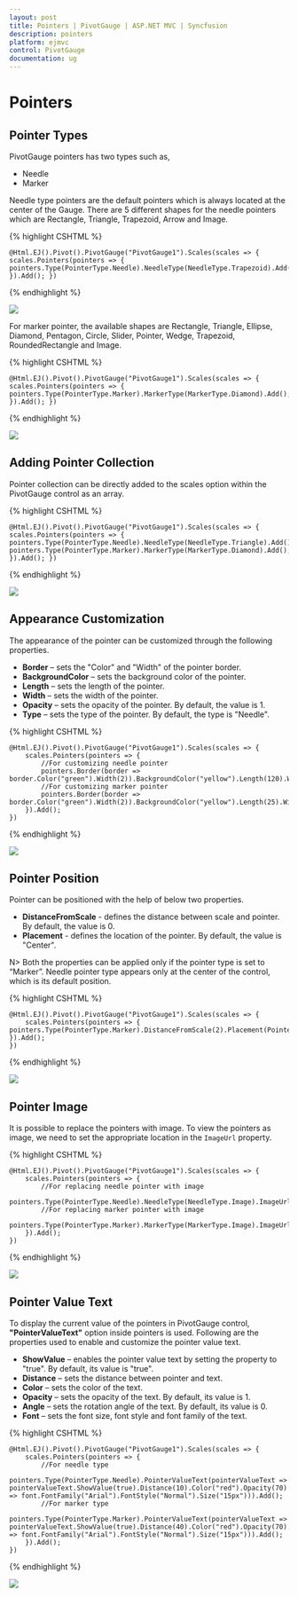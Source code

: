 ```yaml
---
layout: post
title: Pointers | PivotGauge | ASP.NET MVC | Syncfusion
description: pointers
platform: ejmvc
control: PivotGauge
documentation: ug
---
```


# Pointers

## Pointer Types

PivotGauge pointers has two types such as,

* Needle
* Marker

Needle type pointers are the default pointers which is always located at the center of the Gauge. There are 5 different shapes for the needle pointers which are Rectangle, Triangle, Trapezoid, Arrow and Image.

{% highlight CSHTML %}

    @Html.EJ().Pivot().PivotGauge("PivotGauge1").Scales(scales => { scales.Pointers(pointers => { pointers.Type(PointerType.Needle).NeedleType(NeedleType.Trapezoid).Add(); }).Add(); })

{% endhighlight  %}

![](Pointers_images/NeedlePointer.png) 

For marker pointer, the available shapes are Rectangle, Triangle, Ellipse, Diamond, Pentagon, Circle, Slider, Pointer, Wedge, Trapezoid, RoundedRectangle and Image.

{% highlight CSHTML %}

    @Html.EJ().Pivot().PivotGauge("PivotGauge1").Scales(scales => { scales.Pointers(pointers => { pointers.Type(PointerType.Marker).MarkerType(MarkerType.Diamond).Add(); }).Add(); })

{% endhighlight  %}

![](Pointers_images/MarkerPointer.png) 

## Adding Pointer Collection

Pointer collection can be directly added to the scales option within the PivotGauge control as an array. 

{% highlight CSHTML %}

    @Html.EJ().Pivot().PivotGauge("PivotGauge1").Scales(scales => { scales.Pointers(pointers => { pointers.Type(PointerType.Needle).NeedleType(NeedleType.Triangle).Add(); pointers.Type(PointerType.Marker).MarkerType(MarkerType.Diamond).Add(); }).Add(); })

{% endhighlight %}

![](Pointers_images/PointerCollection.png) 

## Appearance Customization

The appearance of the pointer can be customized through the following properties.

* **Border** – sets the "Color" and "Width" of the pointer border.
* **BackgroundColor** – sets the background color of the pointer.
* **Length** – sets the length of the pointer.
* **Width** – sets the width of the pointer.
* **Opacity** – sets the opacity of the pointer.  By default, the value is 1.
* **Type** – sets the type of the pointer.  By default, the type is "Needle".

{% highlight CSHTML %}

    @Html.EJ().Pivot().PivotGauge("PivotGauge1").Scales(scales => {
        scales.Pointers(pointers => { 
            //For customizing needle pointer
            pointers.Border(border => border.Color("green").Width(2)).BackgroundColor("yellow").Length(120).Width(7).Opacity(0.6).Type(PointerType.Needle).NeedleType(NeedleType.Triangle).Add();
            //For customizing marker pointer 
            pointers.Border(border => border.Color("green").Width(2)).BackgroundColor("yellow").Length(25).Width(15).Opacity(0.8).Type(PointerType.Marker).MarkerType(MarkerType.Diamond).Add();
        }).Add();
    })

{% endhighlight %}

![](Pointers_images/AppearanceCustomization.png) 

## Pointer Position

Pointer can be positioned with the help of below two properties.

* **DistanceFromScale** -  defines the distance between scale and pointer. By default, the value is 0.
* **Placement** -  defines the location of the pointer. By default, the value is "Center".

N> Both the properties can be applied only if the pointer type is set to “Marker”. Needle pointer type appears only at the center of the control, which is its default position.

{% highlight CSHTML %}

    @Html.EJ().Pivot().PivotGauge("PivotGauge1").Scales(scales => {
        scales.Pointers(pointers => { pointers.Type(PointerType.Marker).DistanceFromScale(2).Placement(PointerPlacement.Far).Add(); }).Add();
    })

{% endhighlight  %}

![](Pointers_images/PointerPosition.png) 

## Pointer Image

It is possible to replace the pointers with image. To view the pointers as image, we need to set the appropriate location in the `ImageUrl` property.

{% highlight CSHTML %}

    @Html.EJ().Pivot().PivotGauge("PivotGauge1").Scales(scales => {
        scales.Pointers(pointers => {
            //For replacing needle pointer with image        
            pointers.Type(PointerType.Needle).NeedleType(NeedleType.Image).ImageUrl("../image.png").Add();
            //For replacing marker pointer with image        
            pointers.Type(PointerType.Marker).MarkerType(MarkerType.Image).ImageUrl("../image.png").Add();
        }).Add();
    })

{% endhighlight  %}

![](Pointers_images/MarkerPointerWithImage.png)

## Pointer Value Text

To display the current value of the pointers in PivotGauge control, **"PointerValueText"** option inside pointers is used.  Following are the properties used to enable and customize the pointer value text.
 
* **ShowValue** – enables the pointer value text by setting the property to "true". By default, its value is "true".
* **Distance** – sets the distance between pointer and text.
* **Color** – sets the color of the text.
* **Opacity** – sets the opacity of the text. By default, its value is 1.
* **Angle** – sets the rotation angle of the text. By default, its value is 0.
* **Font** – sets the font size, font style and font family of the text.

{% highlight CSHTML %}

    @Html.EJ().Pivot().PivotGauge("PivotGauge1").Scales(scales => {
        scales.Pointers(pointers => {
            //For needle type
            pointers.Type(PointerType.Needle).PointerValueText(pointerValueText => pointerValueText.ShowValue(true).Distance(10).Color("red").Opacity(70).Angle(20).Font(font => font.FontFamily("Arial").FontStyle("Normal").Size("15px"))).Add();
            //For marker type
            pointers.Type(PointerType.Marker).PointerValueText(pointerValueText => pointerValueText.ShowValue(true).Distance(40).Color("red").Opacity(70).Angle(-40).Font(font => font.FontFamily("Arial").FontStyle("Normal").Size("15px"))).Add(); 
        }).Add();
    })

{% endhighlight  %}

![](Pointers_images/PointerValueText.png) 
